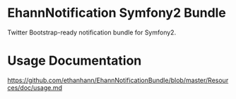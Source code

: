 EhannNotification Symfony2 Bundle
=

Twitter Bootstrap-ready notification bundle for Symfony2.

Usage Documentation
==
https://github.com/ethanhann/EhannNotificationBundle/blob/master/Resources/doc/usage.md